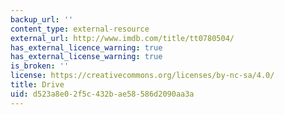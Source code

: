 ```yaml
---
backup_url: ''
content_type: external-resource
external_url: http://www.imdb.com/title/tt0780504/
has_external_licence_warning: true
has_external_license_warning: true
is_broken: ''
license: https://creativecommons.org/licenses/by-nc-sa/4.0/
title: Drive
uid: d523a8e0-2f5c-432b-ae58-586d2090aa3a
---
```

